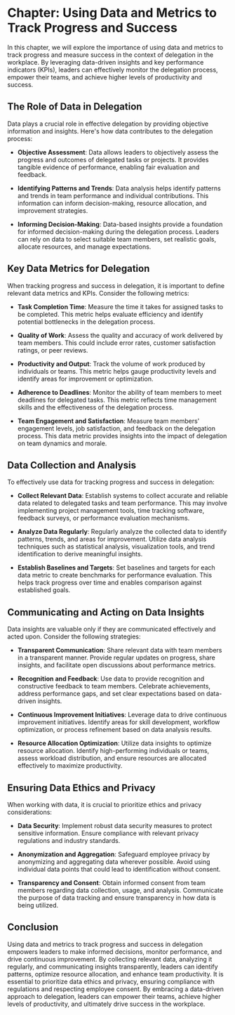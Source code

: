 Chapter: Using Data and Metrics to Track Progress and Success
=============================================================

In this chapter, we will explore the importance of using data and metrics to track progress and measure success in the context of delegation in the workplace. By leveraging data-driven insights and key performance indicators (KPIs), leaders can effectively monitor the delegation process, empower their teams, and achieve higher levels of productivity and success.

The Role of Data in Delegation
------------------------------

Data plays a crucial role in effective delegation by providing objective information and insights. Here's how data contributes to the delegation process:

* **Objective Assessment**: Data allows leaders to objectively assess the progress and outcomes of delegated tasks or projects. It provides tangible evidence of performance, enabling fair evaluation and feedback.

* **Identifying Patterns and Trends**: Data analysis helps identify patterns and trends in team performance and individual contributions. This information can inform decision-making, resource allocation, and improvement strategies.

* **Informing Decision-Making**: Data-based insights provide a foundation for informed decision-making during the delegation process. Leaders can rely on data to select suitable team members, set realistic goals, allocate resources, and manage expectations.

Key Data Metrics for Delegation
-------------------------------

When tracking progress and success in delegation, it is important to define relevant data metrics and KPIs. Consider the following metrics:

* **Task Completion Time**: Measure the time it takes for assigned tasks to be completed. This metric helps evaluate efficiency and identify potential bottlenecks in the delegation process.

* **Quality of Work**: Assess the quality and accuracy of work delivered by team members. This could include error rates, customer satisfaction ratings, or peer reviews.

* **Productivity and Output**: Track the volume of work produced by individuals or teams. This metric helps gauge productivity levels and identify areas for improvement or optimization.

* **Adherence to Deadlines**: Monitor the ability of team members to meet deadlines for delegated tasks. This metric reflects time management skills and the effectiveness of the delegation process.

* **Team Engagement and Satisfaction**: Measure team members' engagement levels, job satisfaction, and feedback on the delegation process. This data metric provides insights into the impact of delegation on team dynamics and morale.

Data Collection and Analysis
----------------------------

To effectively use data for tracking progress and success in delegation:

* **Collect Relevant Data**: Establish systems to collect accurate and reliable data related to delegated tasks and team performance. This may involve implementing project management tools, time tracking software, feedback surveys, or performance evaluation mechanisms.

* **Analyze Data Regularly**: Regularly analyze the collected data to identify patterns, trends, and areas for improvement. Utilize data analysis techniques such as statistical analysis, visualization tools, and trend identification to derive meaningful insights.

* **Establish Baselines and Targets**: Set baselines and targets for each data metric to create benchmarks for performance evaluation. This helps track progress over time and enables comparison against established goals.

Communicating and Acting on Data Insights
-----------------------------------------

Data insights are valuable only if they are communicated effectively and acted upon. Consider the following strategies:

* **Transparent Communication**: Share relevant data with team members in a transparent manner. Provide regular updates on progress, share insights, and facilitate open discussions about performance metrics.

* **Recognition and Feedback**: Use data to provide recognition and constructive feedback to team members. Celebrate achievements, address performance gaps, and set clear expectations based on data-driven insights.

* **Continuous Improvement Initiatives**: Leverage data to drive continuous improvement initiatives. Identify areas for skill development, workflow optimization, or process refinement based on data analysis results.

* **Resource Allocation Optimization**: Utilize data insights to optimize resource allocation. Identify high-performing individuals or teams, assess workload distribution, and ensure resources are allocated effectively to maximize productivity.

Ensuring Data Ethics and Privacy
--------------------------------

When working with data, it is crucial to prioritize ethics and privacy considerations:

* **Data Security**: Implement robust data security measures to protect sensitive information. Ensure compliance with relevant privacy regulations and industry standards.

* **Anonymization and Aggregation**: Safeguard employee privacy by anonymizing and aggregating data wherever possible. Avoid using individual data points that could lead to identification without consent.

* **Transparency and Consent**: Obtain informed consent from team members regarding data collection, usage, and analysis. Communicate the purpose of data tracking and ensure transparency in how data is being utilized.

Conclusion
----------

Using data and metrics to track progress and success in delegation empowers leaders to make informed decisions, monitor performance, and drive continuous improvement. By collecting relevant data, analyzing it regularly, and communicating insights transparently, leaders can identify patterns, optimize resource allocation, and enhance team productivity. It is essential to prioritize data ethics and privacy, ensuring compliance with regulations and respecting employee consent. By embracing a data-driven approach to delegation, leaders can empower their teams, achieve higher levels of productivity, and ultimately drive success in the workplace.
